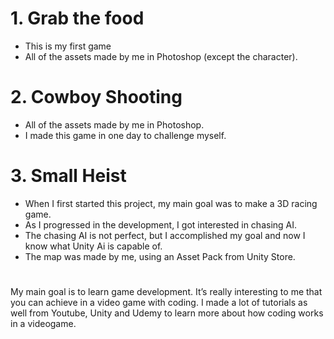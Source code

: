# 1. Grab the food
  - This is my first game
  - All of the assets made by me in Photoshop (except the character).
  
# 2. Cowboy Shooting
  - All of the assets made by me in Photoshop.
  - I made this game in one day to challenge myself. 
  
# 3. Small Heist
  - When I first started this project, my main goal was to make a 3D racing game. 
  - As I progressed in the development, I got interested in chasing AI.
  - The chasing AI is not perfect, but I accomplished my goal and now I know what Unity Ai is capable of.
  - The map was made by me, using an Asset Pack from Unity Store.
  
#
My main goal is to learn game development. It’s really interesting to me that you can achieve in a video game with coding. 
I made a lot of tutorials as well from Youtube, Unity and Udemy to learn more about how coding works in a videogame. 
